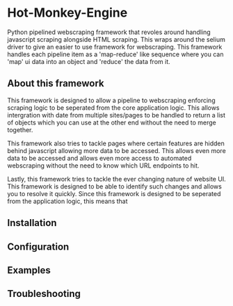 # Hot-Monkey-Engine
Python pipelined webscraping framework that revoles around handling javascript scraping alongside HTML scraping. This wraps around the selium driver to give an easier to use framework for webscraping. This framework handles each pipeline item as a 'map-reduce' like sequence where you can 'map' ui data into an object and 'reduce' the data from it.

## About this framework
This framework is designed to allow a pipeline to webscraping enforcing scraping logic to be seperated from the core application logic. This allows intergration with date from multiple sites/pages to be handled to return a list of objects which you can use at the other end without the need to merge together. 

This framework also tries to tackle pages where certain features are hidden behind javascript allowing more data to be accessed. This allows even more data to be accessed and allows even more access to automated webscraping without the need to know which URL endpoints to hit.

Lastly, this framework tries to tackle the ever changing nature of website UI. This framework is designed to be able to identify such changes and allows you to resolve it quickly. Since this framework is designed to be seperated from the application logic, this means that 

## Installation

## Configuration

## Examples

## Troubleshooting
